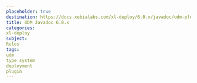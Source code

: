 ```yaml
---
placeholder: true
destination: https://docs.xebialabs.com/xl-deploy/6.0.x/javadoc/udm-plugin-api/index.html
title: UDM Javadoc 6.0.x
categories:
xl-deploy
subject:
Rules
tags:
udm
type system
deployment
plugin
---
```

